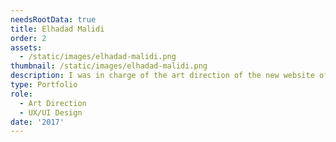 ```yaml
---
needsRootData: true
title: Elhadad Malidi
order: 2
assets:
  - /static/images/elhadad-malidi.png
thumbnail: /static/images/elhadad-malidi.png
description: I was in charge of the art direction of the new website of Elhadad Malidi, a webdeveloper student at HETIC.
type: Portfolio
role:
  - Art Direction
  - UX/UI Design
date: '2017'
---
```

